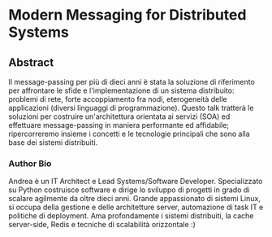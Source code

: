 # Modern Messaging for Distributed Systems

## Abstract
Il message-passing per più di dieci anni è stata la soluzione di riferimento per affrontare le sfide e l'implementazione di un sistema distribuito: problemi di rete, forte accoppiamento fra nodi, eterogeneità delle applicazioni (diversi linguaggi di programmazione).
Questo talk tratterà le soluzioni per costruire un'architettura orientata ai servizi (SOA) ed effettuare message-passing in maniera performante ed affidabile; ripercorreremo insieme i concetti e le tecnologie principali che sono alla base dei sistemi distribuiti.

### Author Bio
Andrea è un IT Architect e Lead Systems/Software Developer. Specializzato su Python costruisce software e dirige lo sviluppo di progetti in grado di scalare agilmente da oltre dieci anni.
Grande appassionato di sistemi Linux, si occupa della gestione e delle architetture server, automazione di task IT e politiche di deployment.
Ama profondamente i sistemi distribuiti, la cache server-side, Redis e tecniche di scalabilità orizzontale :)
